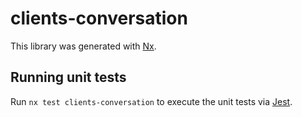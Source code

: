 # clients-conversation

This library was generated with [Nx](https://nx.dev).

## Running unit tests

Run `nx test clients-conversation` to execute the unit tests via [Jest](https://jestjs.io).
